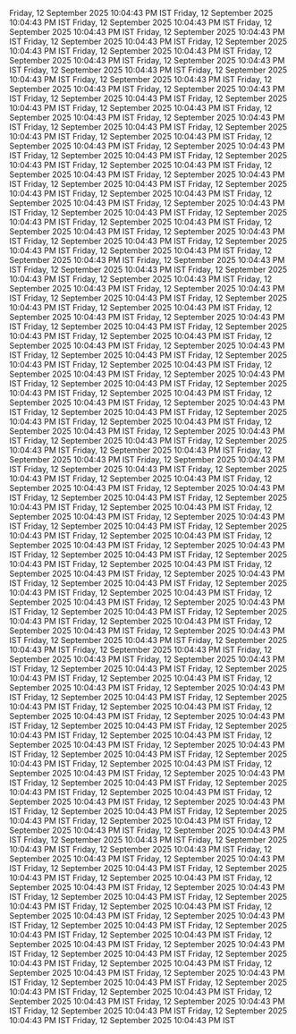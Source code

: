 Friday, 12 September 2025 10:04:43 PM IST
Friday, 12 September 2025 10:04:43 PM IST
Friday, 12 September 2025 10:04:43 PM IST
Friday, 12 September 2025 10:04:43 PM IST
Friday, 12 September 2025 10:04:43 PM IST
Friday, 12 September 2025 10:04:43 PM IST
Friday, 12 September 2025 10:04:43 PM IST
Friday, 12 September 2025 10:04:43 PM IST
Friday, 12 September 2025 10:04:43 PM IST
Friday, 12 September 2025 10:04:43 PM IST
Friday, 12 September 2025 10:04:43 PM IST
Friday, 12 September 2025 10:04:43 PM IST
Friday, 12 September 2025 10:04:43 PM IST
Friday, 12 September 2025 10:04:43 PM IST
Friday, 12 September 2025 10:04:43 PM IST
Friday, 12 September 2025 10:04:43 PM IST
Friday, 12 September 2025 10:04:43 PM IST
Friday, 12 September 2025 10:04:43 PM IST
Friday, 12 September 2025 10:04:43 PM IST
Friday, 12 September 2025 10:04:43 PM IST
Friday, 12 September 2025 10:04:43 PM IST
Friday, 12 September 2025 10:04:43 PM IST
Friday, 12 September 2025 10:04:43 PM IST
Friday, 12 September 2025 10:04:43 PM IST
Friday, 12 September 2025 10:04:43 PM IST
Friday, 12 September 2025 10:04:43 PM IST
Friday, 12 September 2025 10:04:43 PM IST
Friday, 12 September 2025 10:04:43 PM IST
Friday, 12 September 2025 10:04:43 PM IST
Friday, 12 September 2025 10:04:43 PM IST
Friday, 12 September 2025 10:04:43 PM IST
Friday, 12 September 2025 10:04:43 PM IST
Friday, 12 September 2025 10:04:43 PM IST
Friday, 12 September 2025 10:04:43 PM IST
Friday, 12 September 2025 10:04:43 PM IST
Friday, 12 September 2025 10:04:43 PM IST
Friday, 12 September 2025 10:04:43 PM IST
Friday, 12 September 2025 10:04:43 PM IST
Friday, 12 September 2025 10:04:43 PM IST
Friday, 12 September 2025 10:04:43 PM IST
Friday, 12 September 2025 10:04:43 PM IST
Friday, 12 September 2025 10:04:43 PM IST
Friday, 12 September 2025 10:04:43 PM IST
Friday, 12 September 2025 10:04:43 PM IST
Friday, 12 September 2025 10:04:43 PM IST
Friday, 12 September 2025 10:04:43 PM IST
Friday, 12 September 2025 10:04:43 PM IST
Friday, 12 September 2025 10:04:43 PM IST
Friday, 12 September 2025 10:04:43 PM IST
Friday, 12 September 2025 10:04:43 PM IST
Friday, 12 September 2025 10:04:43 PM IST
Friday, 12 September 2025 10:04:43 PM IST
Friday, 12 September 2025 10:04:43 PM IST
Friday, 12 September 2025 10:04:43 PM IST
Friday, 12 September 2025 10:04:43 PM IST
Friday, 12 September 2025 10:04:43 PM IST
Friday, 12 September 2025 10:04:43 PM IST
Friday, 12 September 2025 10:04:43 PM IST
Friday, 12 September 2025 10:04:43 PM IST
Friday, 12 September 2025 10:04:43 PM IST
Friday, 12 September 2025 10:04:43 PM IST
Friday, 12 September 2025 10:04:43 PM IST
Friday, 12 September 2025 10:04:43 PM IST
Friday, 12 September 2025 10:04:43 PM IST
Friday, 12 September 2025 10:04:43 PM IST
Friday, 12 September 2025 10:04:43 PM IST
Friday, 12 September 2025 10:04:43 PM IST
Friday, 12 September 2025 10:04:43 PM IST
Friday, 12 September 2025 10:04:43 PM IST
Friday, 12 September 2025 10:04:43 PM IST
Friday, 12 September 2025 10:04:43 PM IST
Friday, 12 September 2025 10:04:43 PM IST
Friday, 12 September 2025 10:04:43 PM IST
Friday, 12 September 2025 10:04:43 PM IST
Friday, 12 September 2025 10:04:43 PM IST
Friday, 12 September 2025 10:04:43 PM IST
Friday, 12 September 2025 10:04:43 PM IST
Friday, 12 September 2025 10:04:43 PM IST
Friday, 12 September 2025 10:04:43 PM IST
Friday, 12 September 2025 10:04:43 PM IST
Friday, 12 September 2025 10:04:43 PM IST
Friday, 12 September 2025 10:04:43 PM IST
Friday, 12 September 2025 10:04:43 PM IST
Friday, 12 September 2025 10:04:43 PM IST
Friday, 12 September 2025 10:04:43 PM IST
Friday, 12 September 2025 10:04:43 PM IST
Friday, 12 September 2025 10:04:43 PM IST
Friday, 12 September 2025 10:04:43 PM IST
Friday, 12 September 2025 10:04:43 PM IST
Friday, 12 September 2025 10:04:43 PM IST
Friday, 12 September 2025 10:04:43 PM IST
Friday, 12 September 2025 10:04:43 PM IST
Friday, 12 September 2025 10:04:43 PM IST
Friday, 12 September 2025 10:04:43 PM IST
Friday, 12 September 2025 10:04:43 PM IST
Friday, 12 September 2025 10:04:43 PM IST
Friday, 12 September 2025 10:04:43 PM IST
Friday, 12 September 2025 10:04:43 PM IST
Friday, 12 September 2025 10:04:43 PM IST
Friday, 12 September 2025 10:04:43 PM IST
Friday, 12 September 2025 10:04:43 PM IST
Friday, 12 September 2025 10:04:43 PM IST
Friday, 12 September 2025 10:04:43 PM IST
Friday, 12 September 2025 10:04:43 PM IST
Friday, 12 September 2025 10:04:43 PM IST
Friday, 12 September 2025 10:04:43 PM IST
Friday, 12 September 2025 10:04:43 PM IST
Friday, 12 September 2025 10:04:43 PM IST
Friday, 12 September 2025 10:04:43 PM IST
Friday, 12 September 2025 10:04:43 PM IST
Friday, 12 September 2025 10:04:43 PM IST
Friday, 12 September 2025 10:04:43 PM IST
Friday, 12 September 2025 10:04:43 PM IST
Friday, 12 September 2025 10:04:43 PM IST
Friday, 12 September 2025 10:04:43 PM IST
Friday, 12 September 2025 10:04:43 PM IST
Friday, 12 September 2025 10:04:43 PM IST
Friday, 12 September 2025 10:04:43 PM IST
Friday, 12 September 2025 10:04:43 PM IST
Friday, 12 September 2025 10:04:43 PM IST
Friday, 12 September 2025 10:04:43 PM IST
Friday, 12 September 2025 10:04:43 PM IST
Friday, 12 September 2025 10:04:43 PM IST
Friday, 12 September 2025 10:04:43 PM IST
Friday, 12 September 2025 10:04:43 PM IST
Friday, 12 September 2025 10:04:43 PM IST
Friday, 12 September 2025 10:04:43 PM IST
Friday, 12 September 2025 10:04:43 PM IST
Friday, 12 September 2025 10:04:43 PM IST
Friday, 12 September 2025 10:04:43 PM IST
Friday, 12 September 2025 10:04:43 PM IST
Friday, 12 September 2025 10:04:43 PM IST
Friday, 12 September 2025 10:04:43 PM IST
Friday, 12 September 2025 10:04:43 PM IST
Friday, 12 September 2025 10:04:43 PM IST
Friday, 12 September 2025 10:04:43 PM IST
Friday, 12 September 2025 10:04:43 PM IST
Friday, 12 September 2025 10:04:43 PM IST
Friday, 12 September 2025 10:04:43 PM IST
Friday, 12 September 2025 10:04:43 PM IST
Friday, 12 September 2025 10:04:43 PM IST
Friday, 12 September 2025 10:04:43 PM IST
Friday, 12 September 2025 10:04:43 PM IST
Friday, 12 September 2025 10:04:43 PM IST
Friday, 12 September 2025 10:04:43 PM IST
Friday, 12 September 2025 10:04:43 PM IST
Friday, 12 September 2025 10:04:43 PM IST
Friday, 12 September 2025 10:04:43 PM IST
Friday, 12 September 2025 10:04:43 PM IST
Friday, 12 September 2025 10:04:43 PM IST
Friday, 12 September 2025 10:04:43 PM IST
Friday, 12 September 2025 10:04:43 PM IST
Friday, 12 September 2025 10:04:43 PM IST
Friday, 12 September 2025 10:04:43 PM IST
Friday, 12 September 2025 10:04:43 PM IST
Friday, 12 September 2025 10:04:43 PM IST
Friday, 12 September 2025 10:04:43 PM IST
Friday, 12 September 2025 10:04:43 PM IST
Friday, 12 September 2025 10:04:43 PM IST
Friday, 12 September 2025 10:04:43 PM IST
Friday, 12 September 2025 10:04:43 PM IST
Friday, 12 September 2025 10:04:43 PM IST
Friday, 12 September 2025 10:04:43 PM IST
Friday, 12 September 2025 10:04:43 PM IST
Friday, 12 September 2025 10:04:43 PM IST
Friday, 12 September 2025 10:04:43 PM IST
Friday, 12 September 2025 10:04:43 PM IST
Friday, 12 September 2025 10:04:43 PM IST
Friday, 12 September 2025 10:04:43 PM IST
Friday, 12 September 2025 10:04:43 PM IST
Friday, 12 September 2025 10:04:43 PM IST
Friday, 12 September 2025 10:04:43 PM IST
Friday, 12 September 2025 10:04:43 PM IST
Friday, 12 September 2025 10:04:43 PM IST
Friday, 12 September 2025 10:04:43 PM IST
Friday, 12 September 2025 10:04:43 PM IST
Friday, 12 September 2025 10:04:43 PM IST
Friday, 12 September 2025 10:04:43 PM IST
